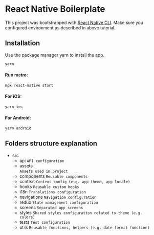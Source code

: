 # React Native Boilerplate

This project was bootstrapped with [React Native CLI](https://reactnative.dev/docs/environment-setup).
Make sure you configured environment as described in above tutorial.

## Installation

Use the package manager yarn to install the app.

```bash
yarn
```
#### Run metro:
```bash
npx react-native start
```

#### For iOS:
```bash
yarn ios
```

#### For Android:
```bash
yarn android
```

##  Folders structure explanation

 - src
	 - api 
	  `API configuration`
	 - assets 	
	  `Assets used in project`
	 - components
	  `Reusable components`
	 - context
	  `Context config (e.g. app theme, app locale)`
	 - hooks
	  `Reusable custom hooks`
	 - i18n
	  `Translations configuration`
	 - navigations
	  `Navigation configuration`
	 - redux
	  `State management configuration`
	 - screens
	  `Separated app screens`
	 - styles
	  `Shared styles configuration related to theme (e.g. colors)`
	 - tests
	  `Test configuration`
	 - utils
	  `Reusable functions, helpers (e.g. date format function)`